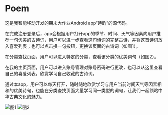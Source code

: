 # Poem
这是我智能移动开发的期末大作业Android app“诗韵”的源代码。

在完成注册登录后，app会根据用户打开app的季节、时间、天气等因素向用户推荐一句优美的古诗词，用户可以进一步查看这句诗词的完整古诗，并将这首诗词放入喜爱列表；也可以点击换一句按钮，更换该页面的古诗词（如图1）。

在分类查找页面，用户可以进入特定的分类，查看该分类的优美词句（如图2）。

在我的主页页面，用户可以进入账号管理对账号密码进行更改，也可以从这里查看自己的喜爱列表，欣赏学习自己收藏的古诗词。

通过本app，用户可以每天打开，随时随地欣赏学习与用户当前时间天气等因素相和的优美诗句，也能在分类查找页面大量学习同一类型的词句，让我们一起领略中华古典文化的魅力。

![图1](http://tiebapic.baidu.com/forum/w%3D580/sign=e014d100c4cb39dbc1c0675ee01409a7/009d0f7b02087bf43701e203b7d3572c10dfcf77.jpg)
![图2](http://tiebapic.baidu.com/forum/w%3D580/sign=91bf5d1e14da81cb4ee683c56264d0a4/730e18950a7b020847258a0b27d9f2d3562cc870.jpg)
